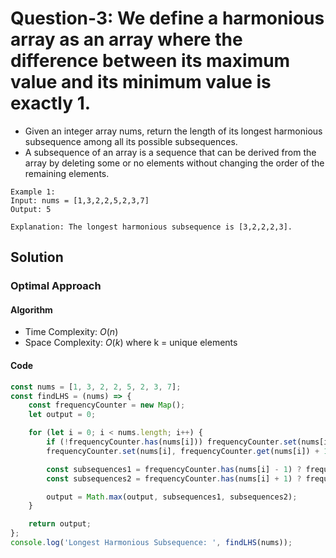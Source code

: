 # Question-3: We define a harmonious array as an array where the difference between its maximum value and its minimum value is exactly 1.


- Given an integer array nums, return the length of its longest harmonious subsequence among all its possible subsequences.
- A subsequence of an array is a sequence that can be derived from the array by deleting some or no elements without changing the order of the remaining elements.


```
Example 1:
Input: nums = [1,3,2,2,5,2,3,7]
Output: 5

Explanation: The longest harmonious subsequence is [3,2,2,2,3].
```


## Solution


### Optimal Approach


#### Algorithm


- Time Complexity: $O(n)$
- Space Complexity: $O(k)$ where k = unique elements


#### Code


```javascript
const nums = [1, 3, 2, 2, 5, 2, 3, 7];
const findLHS = (nums) => {
    const frequencyCounter = new Map();
    let output = 0;

    for (let i = 0; i < nums.length; i++) {
        if (!frequencyCounter.has(nums[i])) frequencyCounter.set(nums[i], 0);
        frequencyCounter.set(nums[i], frequencyCounter.get(nums[i]) + 1);

        const subsequences1 = frequencyCounter.has(nums[i] - 1) ? frequencyCounter.get(nums[i]) + frequencyCounter.get(nums[i] - 1) : 0;
        const subsequences2 = frequencyCounter.has(nums[i] + 1) ? frequencyCounter.get(nums[i]) + frequencyCounter.get(nums[i] + 1) : 0;

        output = Math.max(output, subsequences1, subsequences2);
    }

    return output;
};
console.log('Longest Harmonious Subsequence: ', findLHS(nums));
```